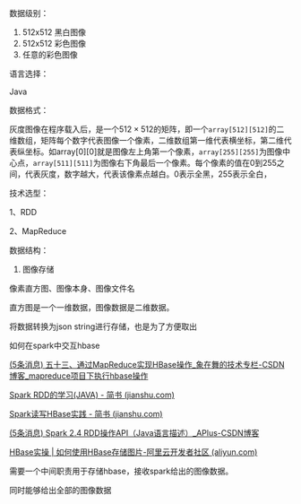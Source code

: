数据级别：

1. 512x512 黑白图像
2. 512x512 彩色图像
3. 任意的彩色图像



语言选择：

Java





数据格式：

灰度图像在程序载入后，是一个$512\times512$的矩阵，即一个`array[512][512]`的二维数组，矩阵每个数字代表图像一个像素，二维数组第一维代表横坐标，第二维代表纵坐标。如array[0][0]就是图像左上角第一个像素，`array[255][255]`为图像中心点，`array[511][511]`为图像右下角最后一个像素。每个像素的值在0到255之间，代表灰度，数字越大，代表该像素点越白。0表示全黑，255表示全白，



技术选型：

1、RDD

2、MapReduce





数据结构：

1. 图像存储

像素直方图、图像本身、图像文件名

直方图是一个一维数据，图像数据是二维数据。

将数据转换为json string进行存储，也是为了方便取出



如何在spark中交互hbase

[(5条消息) 五十三、通过MapReduce实现HBase操作_象在舞的技术专栏-CSDN博客_mapreduce项目下执行hbase操作](https://blog.csdn.net/gdkyxy2013/article/details/114961247)

[Spark RDD的学习(JAVA) - 简书 (jianshu.com)](https://www.jianshu.com/p/d573573dd97f)

[Spark读写HBase实践 - 简书 (jianshu.com)](https://www.jianshu.com/p/49141df754a2)

[(5条消息) Spark 2.4 RDD操作API（Java语言描述）_APlus-CSDN博客](https://blog.csdn.net/abc123lzf/article/details/103430902)

[HBase实操 | 如何使用HBase存储图片-阿里云开发者社区 (aliyun.com)](https://developer.aliyun.com/article/670092)





需要一个中间职责用于存储hbase，接收spark给出的图像数据。

同时能够给出全部的图像数据